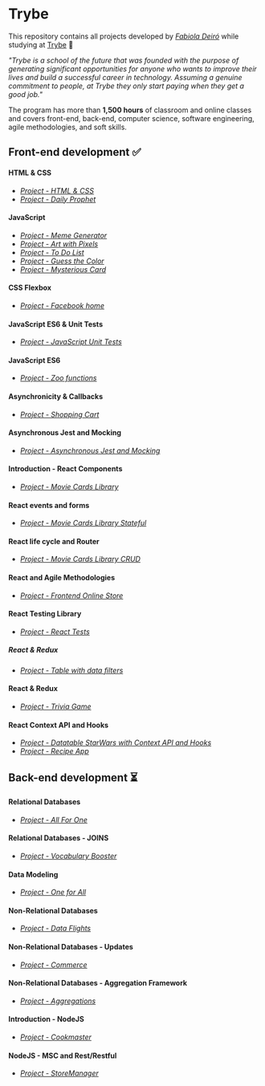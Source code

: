 # Trybe

This repository contains all projects developed by *[Fabiola Deiró](https://www.linkedin.com/in/fabioladeiro/)* while studying at [Trybe](https://www.betrybe.com/) :rocket:

*"Trybe is a school of the future that was founded with the purpose of generating significant opportunities for anyone who wants to improve their lives and build a successful career in technology. Assuming a genuine commitment to people, at Trybe they only start paying when they get a good job."*

The program has more than **1,500 hours** of classroom and online classes and covers front-end, back-end, computer science, software engineering, agile methodologies, and soft skills.

## Front-end development :white_check_mark:
#### HTML & CSS
- *[Project - HTML & CSS](https://github.com/fabioladeiro/Projects-Trybe/tree/main/Front-end%20development/project-01-html-css)*
- *[Project - Daily Prophet]()*
#### JavaScript
- *[Project - Meme Generator](https://github.com/fabioladeiro/Projects-Trybe/tree/main/Front-end%20development/project-02-meme-generator)*
- *[Project - Art with Pixels](https://github.com/fabioladeiro/Projects-Trybe/tree/main/Front-end%20development/project-03-pixels-art)*
- *[Project - To Do List]()*
- *[Project - Guess the Color]()*
- *[Project - Mysterious Card]()*
#### CSS Flexbox
- *[Project - Facebook home]()*
#### JavaScript ES6 & Unit Tests
- *[Project - JavaScript Unit Tests]()*
#### JavaScript ES6
- *[Project - Zoo functions]()*
#### Asynchronicity & Callbacks
- *[Project - Shopping Cart]()*
#### Asynchronous Jest and Mocking
- *[Project - Asynchronous Jest and Mocking]()*
#### Introduction - React Components
- *[Project - Movie Cards Library]()*
#### React events and forms
- *[Project - Movie Cards Library Stateful]()*
#### React life cycle and Router
- *[Project - Movie Cards Library CRUD]()*
#### React and Agile Methodologies
- *[Project - Frontend Online Store]()*
#### React Testing Library
- *[Project - React Tests]()*
##### React & Redux
- *[Project - Table with data filters]()*
#### React & Redux
- *[Project - Trivia Game]()*
#### React Context API and Hooks
- *[Project - Datatable StarWars with Context API and Hooks]()*
- *[Project - Recipe App]()*
## Back-end development :hourglass_flowing_sand:
#### Relational Databases
- *[Project - All For One]()*
#### Relational Databases - JOINS
- *[Project - Vocabulary Booster]()*
#### Data Modeling
- *[Project - One for All]()*
#### Non-Relational Databases
- *[Project - Data Flights]()*
#### Non-Relational Databases - Updates
- *[Project - Commerce]()*
#### Non-Relational Databases - Aggregation Framework
- *[Project - Aggregations]()*
#### Introduction - NodeJS
- *[Project - Cookmaster]()*
#### NodeJS - MSC and Rest/Restful
- *[Project - StoreManager]()*
